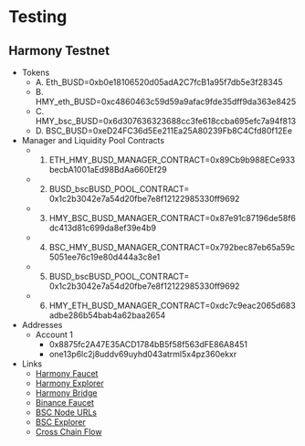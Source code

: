 # Testing

## Harmony Testnet

- Tokens
    - A. Eth_BUSD=0xb0e18106520d05adA2C7fcB1a95f7db5e3f28345
    - B. HMY_eth_BUSD=0xc4860463c59d59a9afac9fde35dff9da363e8425
    - C. HMY_bsc_BUSD=0x6d307636323688cc3fe618ccba695efc7a94f813
    - D. BSC_BUSD=0xeD24FC36d5Ee211Ea25A80239Fb8C4Cfd80f12Ee
- Manager and Liquidity Pool Contracts
    - 1. ETH_HMY_BUSD_MANAGER_CONTRACT=0x89Cb9b988ECe933becbA1001aEd98BdAa660Ef29
    - 2. BUSD_bscBUSD_POOL_CONTRACT= 0x1c2b3042e7a54d20fbe7e8f12122985330ff9692
    - 3. HMY_BSC_BUSD_MANAGER_CONTRACT=0x87e91c87196de58f6dc413d81c699da8ef39e4b9
    - 4. BSC_HMY_BUSD_MANAGER_CONTRACT=0x792bec87eb65a59c5051ee76c19e80d444a3c8e1
    - 5. BUSD_bscBUSD_POOL_CONTRACT= 0x1c2b3042e7a54d20fbe7e8f12122985330ff9692
    - 6. HMY_ETH_BUSD_MANAGER_CONTRACT=0xdc7c9eac2065d683adbe286b54bab4a62baa2654
- Addresses
    - Account 1
        - 0x8875fc2A47E35ACD1784bB5f58f563dFE86A8451
        - one13p6lc2j8uddv69uyhd043atrml5x4pz360ekxr
- Links
    - [Harmony Faucet](https://faucet.pops.one/)
    - [Harmony Explorer](https://www.notion.so/47e35acd1784bb5f58f563dfe86a8451)
    - [Harmony Bridge](https://testnet.bridge.hmny.io/erc20)
    - [Binance Faucet](https://testnet.binance.org/faucet-smart)
    - [BSC Node URLs](https://docs.binance.org/smart-chain/developer/rpc.html)
    - [BSC Explorer](https://testnet.bscscan.com/address/0x8875fc2A47E35ACD1784bB5f58f563dFE86A8451#tokentxns)
    - [Cross Chain Flow](https://miro.com/app/board/o9J_l1l6L0I=/)